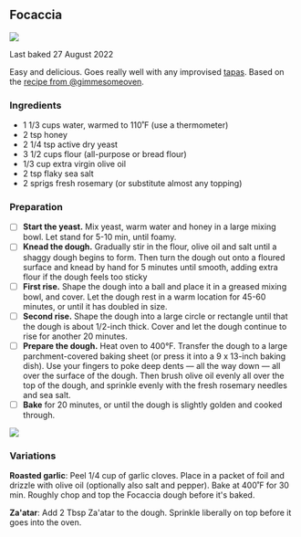 ## Focaccia

![](https://i.imgur.com/61t3Gke.jpg)

Last baked 27 August 2022

Easy and delicious. Goes really well with any improvised [tapas](https://www.google.com/search?q=olive+caper+tapas+recipe). Based on the [recipe from @gimmesomeoven](https://www.gimmesomeoven.com/rosemary-focaccia-bread/).

### Ingredients

- 1 1/3 cups water, warmed to 110˚F (use a thermometer)
- 2 tsp honey
- 2 1/4 tsp active dry yeast
- 3 1/2 cups flour (all-purpose or bread flour)
- 1/3 cup extra virgin olive oil
- 2 tsp flaky sea salt
- 2 sprigs fresh rosemary (or substitute almost any topping)

### Preparation

- [ ] **Start the yeast.** Mix yeast, warm water and honey in a large mixing bowl. Let stand for 5-10 min, until foamy.
- [ ] **Knead the dough.** Gradually stir in the flour, olive oil and salt until a shaggy dough begins to form. Then turn the dough out onto a floured surface and knead by hand for 5 minutes until smooth, adding extra flour if the dough feels too sticky
- [ ] **First rise.** Shape the dough into a ball and place it in a greased mixing bowl, and cover. Let the dough rest in a warm location for 45-60 minutes, or until it has doubled in size.
- [ ] **Second  rise.** Shape the dough into a large circle or rectangle until that the dough is about 1/2-inch thick. Cover and let the dough continue to rise for another 20 minutes.
- [ ] **Prepare the dough.** Heat oven to 400°F. Transfer the dough to a large parchment-covered baking sheet (or press it into a 9 x 13-inch baking dish). Use your fingers to poke deep dents — all the way down  — all over the surface of the dough. Then brush olive oil evenly all over the top of the dough, and sprinkle evenly with the fresh rosemary needles and sea salt.
- [ ] **Bake** for 20 minutes, or until the dough is slightly golden and cooked through.

![](https://i.imgur.com/MTaSxQM.jpg)

### Variations

**Roasted garlic**: Peel 1/4 cup of garlic cloves. Place in a packet of foil and drizzle with olive oil (optionally also salt and pepper). Bake at 400˚F for 30 min. Roughly chop and top the Focaccia dough before it's baked.

**Za'atar**: Add 2 Tbsp Za'atar to the dough. Sprinkle liberally on top before it goes into the oven.